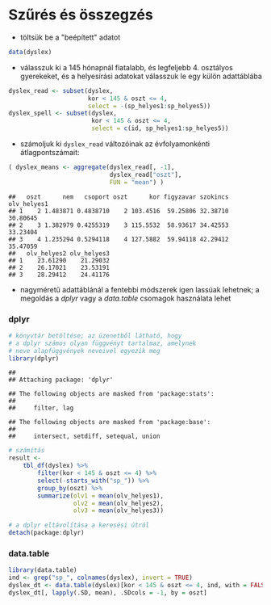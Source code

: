 


# Szűrés és összegzés

- töltsük be a "beépített" adatot

```r
data(dyslex)
```

- válasszuk ki a 145 hónapnál fiatalabb, és legfeljebb 4. osztályos gyerekeket, 
és a helyesírási adatokat válasszuk le egy külön adattáblába

```r
dyslex_read <- subset(dyslex, 
                      kor < 145 & oszt <= 4, 
                      select = -(sp_helyes1:sp_helyes5))
dyslex_spell <- subset(dyslex, 
                       kor < 145 & oszt <= 4, 
                       select = c(id, sp_helyes1:sp_helyes5))
```

- számoljuk ki `dyslex_read` változóinak az évfolyamonkénti 
átlagpontszámait:

```r
( dyslex_means <- aggregate(dyslex_read[, -1], 
                            dyslex_read["oszt"], 
                            FUN = "mean") )
```

```
##   oszt      nem   csoport oszt      kor figyzavar szokincs olv_helyes1
## 1    2 1.483871 0.4838710    2 103.4516  59.25806 32.38710    30.80645
## 2    3 1.382979 0.4255319    3 115.5532  58.93617 34.42553    33.23404
## 3    4 1.235294 0.5294118    4 127.5882  59.94118 42.29412    35.47059
##   olv_helyes2 olv_helyes3
## 1    23.61290    21.29032
## 2    26.17021    23.53191
## 3    28.29412    24.41176
```

- nagyméretű adattáblánál a fentebbi módszerek igen lassúak lehetnek; 
a megoldás a *dplyr* vagy a *data.table* csomagok használata lehet

### dplyr


```r
# könyvtár betöltése; az üzenetből látható, hogy
# a dplyr számos olyan függvényt tartalmaz, amelynek
# neve alapfüggvények neveivel egyezik meg 
library(dplyr)
```

```
## 
## Attaching package: 'dplyr'
```

```
## The following objects are masked from 'package:stats':
## 
##     filter, lag
```

```
## The following objects are masked from 'package:base':
## 
##     intersect, setdiff, setequal, union
```

```r
# számítás
result <- 
    tbl_df(dyslex) %>%
        filter(kor < 145 & oszt <= 4) %>%
        select(-starts_with("sp_")) %>%
        group_by(oszt) %>%
        summarize(olv1 = mean(olv_helyes1), 
                  olv2 = mean(olv_helyes2), 
                  olv3 = mean(olv_helyes3))

# a dplyr eltávolítása a keresési útról
detach(package:dplyr)
```

### data.table


```r
library(data.table)
ind <- grep("sp_", colnames(dyslex), invert = TRUE)
dyslex_dt <- data.table(dyslex)[kor < 145 & oszt <= 4, ind, with = FALSE]
dyslex_dt[, lapply(.SD, mean), .SDcols = -1, by = oszt]
```

